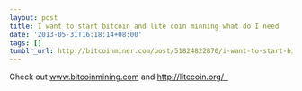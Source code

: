 ```yaml
---
layout: post
title: I want to start bitcoin and lite coin minning what do I need
date: '2013-05-31T16:18:14+08:00'
tags: []
tumblr_url: http://bitcoinminer.com/post/51824822870/i-want-to-start-bitcoin-and-lite-coin-minning-what
---
```

Check out www.bitcoinmining.com and http://litecoin.org/  
